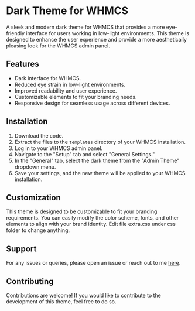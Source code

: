 # Dark Theme for WHMCS

A sleek and modern dark theme for WHMCS that provides a more eye-friendly interface for users working in low-light environments. This theme is designed to enhance the user experience and provide a more aesthetically pleasing look for the WHMCS admin panel.

## Features

- Dark interface for WHMCS.
- Reduced eye strain in low-light environments.
- Improved readability and user experience.
- Customizable elements to fit your branding needs.
- Responsive design for seamless usage across different devices.

## Installation

1. Download the code.
2. Extract the files to the `templates` directory of your WHMCS installation.
3. Log in to your WHMCS admin panel.
4. Navigate to the "Setup" tab and select "General Settings."
5. In the "General" tab, select the dark theme from the "Admin Theme" dropdown menu.
6. Save your settings, and the new theme will be applied to your WHMCS installation.


## Customization

This theme is designed to be customizable to fit your branding requirements. You can easily modify the color scheme, fonts, and other elements to align with your brand identity. Edit file extra.css under css folder to change anything.

## Support

For any issues or queries, please open an issue or reach out to me [here](https://shaktisaurav.com).

## Contributing

Contributions are welcome! If you would like to contribute to the development of this theme, feel free to do so.

